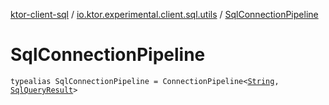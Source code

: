 [ktor-client-sql](../index.md) / [io.ktor.experimental.client.sql.utils](index.md) / [SqlConnectionPipeline](./-sql-connection-pipeline.md)

# SqlConnectionPipeline

`typealias SqlConnectionPipeline = ConnectionPipeline<`[`String`](https://kotlinlang.org/api/latest/jvm/stdlib/kotlin/-string/index.html)`, `[`SqlQueryResult`](../io.ktor.experimental.client.sql/-sql-query-result.md)`>`